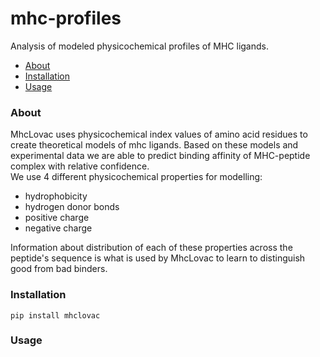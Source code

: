 # mhc-profiles
Analysis of modeled physicochemical profiles of MHC ligands. 

* [About](#about)
* [Installation](#installation)
* [Usage](#usage)

### About
MhcLovac uses physicochemical index values of amino acid residues to create theoretical models of mhc ligands. 
Based on these models and experimental data we are able to predict binding affinity of MHC-peptide complex with relative confidence.  
We use 4 different physicochemical properties for modelling:
* hydrophobicity
* hydrogen donor bonds
* positive charge
* negative charge

Information about distribution of each of these properties across the peptide's sequence is what is used by MhcLovac to learn to distinguish good from bad binders. 

### Installation
```
pip install mhclovac
```

### Usage
